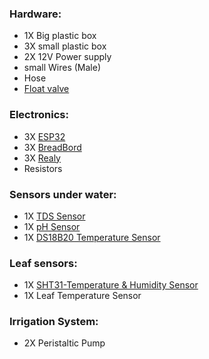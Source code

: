 ### Hardware:
* 1X Big plastic box 
* 3X small plastic box
* 2X 12V Power supply
* small Wires (Male)
* Hose
* [Float valve](https://www.akmueller.de/en/float-valves)

### Electronics:
* 3X [ESP32](https://randomnerdtutorials.com/getting-started-with-esp32/)
* 3X [BreadBord](https://agrotech-lab.github.io/posts/tutorials/breadboard.html)
* 3X [Realy](https://randomnerdtutorials.com/esp32-relay-module-ac-web-server/)
* Resistors

### Sensors under water:  
* 1X [TDS Sensor](https://randomnerdtutorials.com/esp32-tds-water-quality-sensor/)
* 1X [pH Sensor](https://wiki.dfrobot.com/Industrial_pH_electrode_SKU_FIT0348_)
* 1X [DS18B20 Temperature Sensor](https://randomnerdtutorials.com/guide-for-ds18b20-temperature-sensor-with-arduino/)

### Leaf sensors: 
* 1X [SHT31-Temperature & Humidity Sensor](https://lastminuteengineers.com/sht31-temperature-humidity-sensor-arduino-tutorial/)
* 1X Leaf Temperature Sensor

### Irrigation System:
* 2X Peristaltic Pump 








